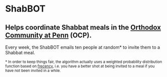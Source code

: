 ShabBOT
====

Helps coordinate Shabbat meals in the [Orthodox Community at Penn](https://www.pennocp.org/) (OCP).
---

Every week, the ShabBOT emails ten people at random* to invite them to a Shabbat meal.

<small>\* In order to keep things fair, the algorithm actually uses a weighted probability distribution function based on [frecency](https://en.wikipedia.org/wiki/Frecency), i.e. you have a better shot at being invited to a meal if you have not been invited in a while.</small>
